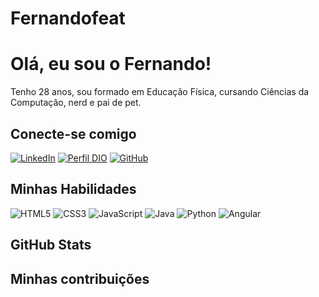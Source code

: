 # Fernandofeat

# Olá, eu sou o Fernando!
Tenho 28 anos, sou formado em Educação Física, cursando Ciências da Computação, nerd e pai de pet.

## Conecte-se comigo
[![LinkedIn](https://img.shields.io/badge/LinkedIn-000?style=for-the-badge&logo=linkedin&logoColor=0E76A8)](https://www.linkedin.com/in/luis-fernando-de-oliveira-270552226/)
[![Perfil DIO](https://img.shields.io/badge/-Meu%20Perfil%20na%20DIO-000?style=for-the-badge)](https://web.dio.me/users/oliveira_ac_fernando/)
[![GitHub](https://img.shields.io/badge/GitHub-000?style=for-the-badge&logo=github&logoColor=30A3DC)](https://github.com/fernandofeat)


## Minhas Habilidades 
![HTML5](https://img.shields.io/badge/HTML5-000?style=for-the-badge&logo=html5)
![CSS3](https://img.shields.io/badge/CSS3-000?style=for-the-badge&logo=css3&logoColor=264CE4)
![JavaScript](https://img.shields.io/badge/JavaScript-000?style=for-the-badge&logo=javascript)
![Java](https://img.shields.io/badge/Java-000?style=for-the-badge&logo=java)
![Python](https://img.shields.io/badge/Python-000?style=for-the-badge&logo=python)
![Angular](https://img.shields.io/badge/Angular-000?style=for-the-badge&logo=angular&logoColor=C3002F)

## GitHub Stats


## Minhas contribuições
